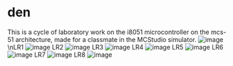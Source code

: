 # den
This is a cycle of laboratory work on the i8051 microcontroller on the mcs-51 architecture, made for a classmate in the MCStudio simulator.
![image](https://user-images.githubusercontent.com/87578324/233860901-14794d6b-c2cf-4e78-a769-1a777d56688e.png)
\nLR1
![image](https://user-images.githubusercontent.com/87578324/233861311-e0d193e3-a1b6-4247-8a59-631d9d1a5c40.png)
LR2
![image](https://user-images.githubusercontent.com/87578324/233861332-744cbc0b-26c9-4c62-aa93-2247397d01b3.png)
LR3
![image](https://user-images.githubusercontent.com/87578324/233861350-8da1fd02-a13a-47ab-a2f1-07a4fc058796.png)
LR4
![image](https://user-images.githubusercontent.com/87578324/233861360-c41e53ec-6b6e-4d43-abf5-4e0efe92d7fb.png)
LR5
![image](https://user-images.githubusercontent.com/87578324/233861390-53318e98-70f5-494b-b049-75d209959d2f.png)
LR6
![image](https://user-images.githubusercontent.com/87578324/233861390-53318e98-70f5-494b-b049-75d209959d2f.png)
LR7
![image](https://user-images.githubusercontent.com/87578324/233861399-afccb0f1-67cc-4fe3-97b4-9987422f6e49.png)
LR8
![image](https://user-images.githubusercontent.com/87578324/233861461-5d09db91-83ab-49ad-994b-f94915f32d1d.png)
